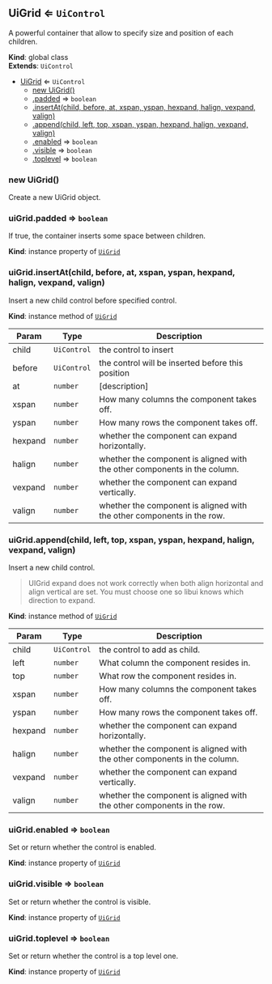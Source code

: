
<a id="uigrid"></a>
## UiGrid ⇐ <code>UiControl</code>
A powerful container that allow to specify size and position of each children.

**Kind**: global class  
**Extends**: <code>UiControl</code>  

* [UiGrid](#UiGrid) ⇐ <code>UiControl</code>
    * [new UiGrid()](#new_UiGrid_new)
    * [.padded](#UiGrid_padded) ⇒ <code>boolean</code>
    * [.insertAt(child, before, at, xspan, yspan, hexpand, halign, vexpand, valign)](#UiGrid_insertAt)
    * [.append(child, left, top, xspan, yspan, hexpand, halign, vexpand, valign)](#UiGrid_append)
    * [.enabled](#UiGrid_enabled) ⇒ <code>boolean</code>
    * [.visible](#UiGrid_visible) ⇒ <code>boolean</code>
    * [.toplevel](#UiGrid_toplevel) ⇒ <code>boolean</code>


<a id="new_uigrid_new"></a>
### new UiGrid()
Create a new UiGrid object.


<a id="uigrid_padded"></a>
### uiGrid.padded ⇒ <code>boolean</code>
If true, the container inserts some space between children.

**Kind**: instance property of [<code>UiGrid</code>](#UiGrid)  

<a id="uigrid_insertat"></a>
### uiGrid.insertAt(child, before, at, xspan, yspan, hexpand, halign, vexpand, valign)
Insert a new child control before specified control.

**Kind**: instance method of [<code>UiGrid</code>](#UiGrid)  

| Param | Type | Description |
| --- | --- | --- |
| child | <code>UiControl</code> | the control to insert |
| before | <code>UiControl</code> | the control will be inserted before this position |
| at | <code>number</code> | [description] |
| xspan | <code>number</code> | How many columns the component takes off. |
| yspan | <code>number</code> | How many rows the component takes off. |
| hexpand | <code>number</code> | whether the component can expand horizontally. |
| halign | <code>number</code> | whether the component is aligned with the other 	 components in the column. |
| vexpand | <code>number</code> | whether the component can expand vertically. |
| valign | <code>number</code> | whether the component is aligned with the other 	 components in the row. |


<a id="uigrid_append"></a>
### uiGrid.append(child, left, top, xspan, yspan, hexpand, halign, vexpand, valign)
Insert a new child control.

> UIGrid expand does not work correctly when both align horizontal and align
vertical are set. You must choose one so libui knows which direction to expand.

**Kind**: instance method of [<code>UiGrid</code>](#UiGrid)  

| Param | Type | Description |
| --- | --- | --- |
| child | <code>UiControl</code> | the control to add as child. |
| left | <code>number</code> | What column the component resides in. |
| top | <code>number</code> | What row the component resides in. |
| xspan | <code>number</code> | How many columns the component takes off. |
| yspan | <code>number</code> | How many rows the component takes off. |
| hexpand | <code>number</code> | whether the component can expand horizontally. |
| halign | <code>number</code> | whether the component is aligned with the other components in the column. |
| vexpand | <code>number</code> | whether the component can expand vertically. |
| valign | <code>number</code> | whether the component is aligned with the other components in the row. |


<a id="uigrid_enabled"></a>
### uiGrid.enabled ⇒ <code>boolean</code>
Set or return whether the control is enabled.

**Kind**: instance property of [<code>UiGrid</code>](#UiGrid)  

<a id="uigrid_visible"></a>
### uiGrid.visible ⇒ <code>boolean</code>
Set or return whether the control is visible.

**Kind**: instance property of [<code>UiGrid</code>](#UiGrid)  

<a id="uigrid_toplevel"></a>
### uiGrid.toplevel ⇒ <code>boolean</code>
Set or return whether the control is a top level one.

**Kind**: instance property of [<code>UiGrid</code>](#UiGrid)  
